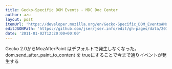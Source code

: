 ```yaml
---
title: Gecko-Specific DOM Events - MDC Doc Center
author: azu
layout: post
itemUrl: 'https://developer.mozilla.org/en/Gecko-Specific_DOM_Events#MozAfterPaint'
editJSONPath: 'https://github.com/jser/jser.info/edit/gh-pages/data/2011/01/index.json'
date: '2011-01-02T12:20:00+00:00'
---
```

Gecko 2.0からMozAfterPaint はデフォルトで発生しなくなった。
dom.send_after_paint_to_content を trueにすることで今まで通りイベントが発生する

